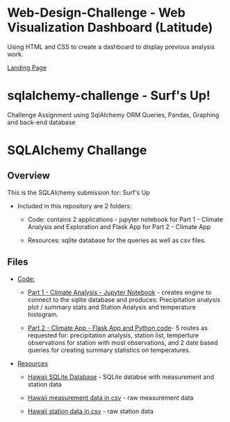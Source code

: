 # Web-Design-Challenge -  Web Visualization Dashboard (Latitude)
Using HTML and CSS to create a dashboard to display previous analysis work.

[Landing Page](https://edober-da.github.io/Web-Design-Challenge/Pages/index.html)

# sqlalchemy-challenge - Surf's Up!
Challenge Assignment using SqlAlchemy ORM Queries, Pandas, Graphing and back-end database

# SQLAlchemy Challange  

## Overview

This is the SQLAlchemy submission for: Surf's Up 

* Included in this repository are 2 folders:  
   
  * Code: contains 2 applications - jupyter notebook for Part 1 - Climate Analysis and Exploration and Flask App for Part 2 - Climate App
  
  * Resources: sqlite database for the queries as well as csv files.  
  

## Files

* [Code:](Code)  

  * [Part 1 - Climate Analysis - Jupyter Notebook](Code/climate_analysis.ipynb) - creates engine to connect to the sqlite database and produces: Precipitation analysis plot / summary stats and  Station Analysis and temperature histogram.

  * [Part 2 - Climate App - Flask App and Python code](Code/ClimateApp.py)- 5 routes as requested for: precipitation analysis, station list, temperture observations for station with most observations, and 2 date based queries for creating summary statistics on temperatures.  
 
 
* [Resources](resources)
  
  * [Hawaii SQLite Database](Resources/hawaii.sqlite) - SQLite databse with measurement and station data  

  * [Hawaii measurement data in csv](Resources/hawaii_measurements.csv) - raw measurement data 

  * [Hawaii station data in csv](Resources/hawaii_stations.csv) - raw station data 
	

